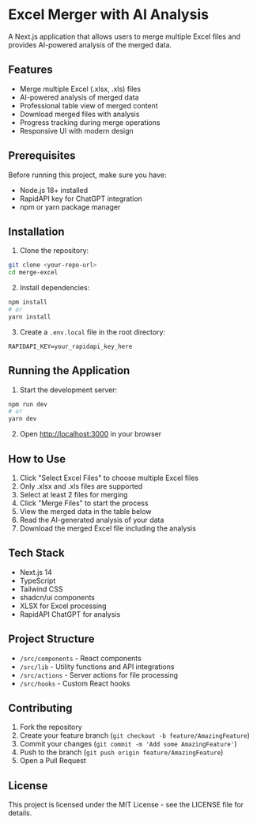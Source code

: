 # Excel Merger with AI Analysis

A Next.js application that allows users to merge multiple Excel files and provides AI-powered analysis of the merged data.

## Features

- Merge multiple Excel (.xlsx, .xls) files
- AI-powered analysis of merged data
- Professional table view of merged content
- Download merged files with analysis
- Progress tracking during merge operations
- Responsive UI with modern design

## Prerequisites

Before running this project, make sure you have:

- Node.js 18+ installed
- RapidAPI key for ChatGPT integration
- npm or yarn package manager

## Installation

1. Clone the repository:

```bash
git clone <your-repo-url>
cd merge-excel
```

2. Install dependencies:

```bash
npm install
# or
yarn install
```

3. Create a `.env.local` file in the root directory:

```plaintext
RAPIDAPI_KEY=your_rapidapi_key_here
```

## Running the Application

1. Start the development server:
```bash
npm run dev
# or
yarn dev
```

2. Open [http://localhost:3000](http://localhost:3000) in your browser

## How to Use

1. Click "Select Excel Files" to choose multiple Excel files
2. Only .xlsx and .xls files are supported
3. Select at least 2 files for merging
4. Click "Merge Files" to start the process
5. View the merged data in the table below
6. Read the AI-generated analysis of your data
7. Download the merged Excel file including the analysis

## Tech Stack

- Next.js 14
- TypeScript
- Tailwind CSS
- shadcn/ui components
- XLSX for Excel processing
- RapidAPI ChatGPT for analysis

## Project Structure

- `/src/components` - React components
- `/src/lib` - Utility functions and API integrations
- `/src/actions` - Server actions for file processing
- `/src/hooks` - Custom React hooks

## Contributing

1. Fork the repository
2. Create your feature branch (`git checkout -b feature/AmazingFeature`)
3. Commit your changes (`git commit -m 'Add some AmazingFeature'`)
4. Push to the branch (`git push origin feature/AmazingFeature`)
5. Open a Pull Request

## License

This project is licensed under the MIT License - see the LICENSE file for details.